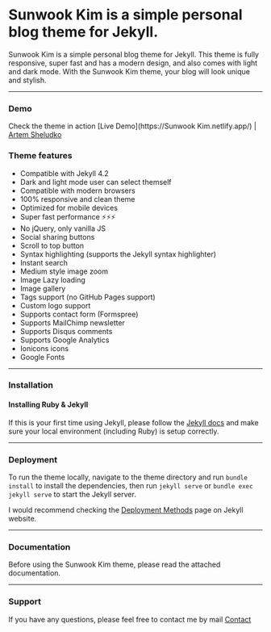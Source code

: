 # Sunwook Kim is a simple personal blog theme for Jekyll.

Sunwook Kim is a simple personal blog theme for Jekyll. This theme is fully responsive, super fast and has a modern design, and also comes with light and dark mode. With the Sunwook Kim theme, your blog will look unique and stylish.

* * *

### Demo

Check the theme in action [Live Demo](https://Sunwook Kim.netlify.app/) |
[Artem Sheludko](https://jekyllthemes.io/developers/artem-sheludko)

### Theme features

- Compatible with Jekyll 4.2
- Dark and light mode user can select themself
- Compatible with modern browsers
- 100% responsive and clean theme
- Optimized for mobile devices
- Super fast performance ⚡⚡⚡
- No jQuery, only vanilla JS
- Social sharing buttons
- Scroll to top button
- Syntax highlighting (supports the Jekyll syntax highlighter)
- Instant search
- Medium style image zoom
- Image Lazy loading
- Image gallery
- Tags support (no GitHub Pages support)
- Custom logo support
- Supports contact form (Formspree)
- Supports MailChimp newsletter
- Supports Disqus comments
- Supports Google Analytics
- Ionicons icons
- Google Fonts

* * *

### Installation

#### Installing Ruby & Jekyll

If this is your first time using Jekyll, please follow the [Jekyll docs](https://jekyllrb.com/docs/installation/) and make sure your local environment (including Ruby) is setup correctly.

* * *

### Deployment

To run the theme locally, navigate to the theme directory and run `bundle install` to install the dependencies, then run `jekyll serve` or `bundle exec jekyll serve` to start the Jekyll server.

I would recommend checking the [Deployment Methods](https://jekyllrb.com/docs/deployment-methods/) page on Jekyll website.


* * *

### Documentation

Before using the Sunwook Kim theme, please read the attached documentation.

* * *

### Support

<p>If you have any questions, please feel free to contact me by mail <a href="mailto:artemsheludko@tuta.io">Contact</a><p>